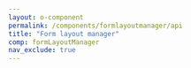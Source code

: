 ```yaml
---
layout: o-component
permalink: /components/formlayoutmanager/api
title: "Form layout manager"
comp: formLayoutManager
nav_exclude: true
---
```

